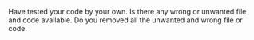 Have tested your code by your own.
Is there any wrong or unwanted file and code available.
Do you removed all the unwanted and wrong file or code.
